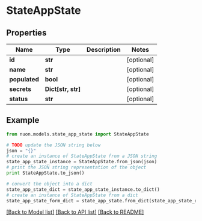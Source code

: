 # StateAppState


## Properties

Name | Type | Description | Notes
------------ | ------------- | ------------- | -------------
**id** | **str** |  | [optional] 
**name** | **str** |  | [optional] 
**populated** | **bool** |  | [optional] 
**secrets** | **Dict[str, str]** |  | [optional] 
**status** | **str** |  | [optional] 

## Example

```python
from nuon.models.state_app_state import StateAppState

# TODO update the JSON string below
json = "{}"
# create an instance of StateAppState from a JSON string
state_app_state_instance = StateAppState.from_json(json)
# print the JSON string representation of the object
print StateAppState.to_json()

# convert the object into a dict
state_app_state_dict = state_app_state_instance.to_dict()
# create an instance of StateAppState from a dict
state_app_state_form_dict = state_app_state.from_dict(state_app_state_dict)
```
[[Back to Model list]](../README.md#documentation-for-models) [[Back to API list]](../README.md#documentation-for-api-endpoints) [[Back to README]](../README.md)


